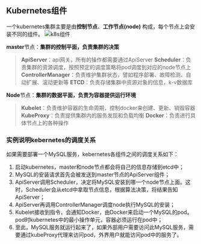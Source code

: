 ## Kubernetes组件
一个kubernetes集群主要是由**控制节点**、**工作节点(node)** 构成，每个节点上会安装不同的组件。
![k8s组件](./image/k8s组件.png "k8s组件")

**master**节点：**集群的控制平面，负责集群的决策**
> **ApiServer**：api网关，所有的操作都需要通过ApiServer 
> **Scheduler**：负责集群的资源调度，按照预定的调度策略将pod调度到对应的node节点上
> **ControllerManager**：负责维护集群状态，譬如程序部署、故障检测、自动扩展、滚动更新等
> **ETCD**：负责存储集群中资源对象的信息，k-v数据库

**Node**节点：**集群的数据平面，负责为容器提供运行环境**
>**Kubelet**：负责维护容器的生命周期，控制docker来创建、更新、销毁容器
>**KubeProxy**：负责提供集群内的服务发现和负载均衡
>**Docker**：负责进行具体节点上的各种操作


### 实例说明kebernetes的调度关系
如果需要部署一个MySQL服务，kebernetes各组件之间的调度关系如下：
1. 启动kubernetes，master和node节点都会将自己的信息存储到etcd中；
2. MySQL的安装请求首先会被发送到master节点的ApiServer组件；
3. ApiServer调用Scheduler，决定将MySQL安装到哪一个node节点上面。这时，Scheduler会从etcd中拿取节点信息，根据算法决策，将结果告知ApiServer；
4. ApiServer再调用ControllerManager调度node执行MySQL的安装；
5. Kubelet接收到指令，会通知Docker，由Docker来启动一个MySQL的pod。pod时kubernetes中的最小操作单元，容器必须运行在pod中；
6. 至此，MySQL服务就运行起来了，如果外部用户需要访问此MySQL服务，需要通过kubeProxy代理来访问pod，外界用户就能访问pod中的服务了。